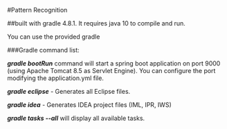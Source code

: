 #Pattern Recognition


##built with gradle 4.8.1. It requires java 10 to compile and run.

You can use the provided gradle 

###Gradle command list:

_**gradle bootRun**_ command will start a spring boot application on port 9000 (using Apache Tomcat 8.5 as Servlet Engine). You can configure the port modifying the application.yml file.

_**gradle eclipse**_ - Generates all Eclipse files.
 
_**gradle idea**_ - Generates IDEA project files (IML, IPR, IWS)
 
_**gradle tasks --all**_ will display all available tasks.